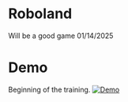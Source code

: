 # Roboland
Will be a good game 01/14/2025

# Demo 
Beginning of the training.
[![Demo](https://img.youtube.com/vi/APOPm01BVrk/hqdefault.jpg)]([https://www.youtube.com/embed/APOPm01BVrk](https://www.youtube.com/watch?v=3q-qDRGiz1I))

